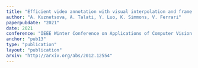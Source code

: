 ```yaml
---
title: "Efficient video annotation with visual interpolation and frame selection guidance"
author: "A. Kuznetsova, A. Talati, Y. Luo, K. Simmons, V. Ferrari"
paperpubdate: "2021"
date: 2021
conference: "IEEE Winter Conference on Applications of Computer Vision (WACV)"
anchor: "pub13"
type: "publication"
layout: "publication"
arxiv: "http://arxiv.org/abs/2012.12554"
---
```

